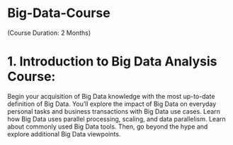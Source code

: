 # Big-Data-Course
(Course Duration: 2 Months)

# 1. Introduction to Big Data Analysis Course:
Begin your acquisition of Big Data knowledge with the most up-to-date definition of Big Data. You’ll explore the impact of Big Data on everyday personal tasks and business transactions with Big Data use cases. Learn how Big Data uses parallel processing, scaling, and data parallelism. Learn about commonly used Big Data tools. Then, go beyond the hype and explore additional Big Data viewpoints.

